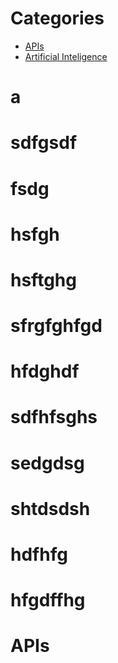 # Categories
- [APIs](#APIs)
- [Artificial Inteligence](https://fiftys7vencode.github.io/free/#/?id=Artificial-Inteligence)

# a
# sdfgsdf
# fsdg

# hsfgh
# hsftghg




# sfrgfghfgd
# hfdghdf
# sdfhfsghs
# sedgdsg
# shtdsdsh

# hdfhfg

# hfgdffhg

# APIs
